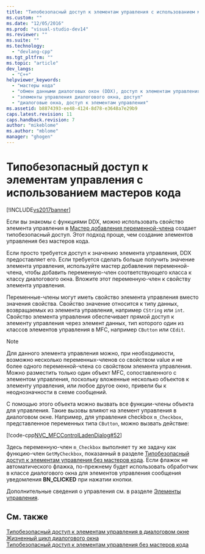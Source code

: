 ```yaml
---
title: "Типобезопасный доступ к элементам управления с использованием мастеров кода | Microsoft Docs"
ms.custom: ""
ms.date: "12/05/2016"
ms.prod: "visual-studio-dev14"
ms.reviewer: ""
ms.suite: ""
ms.technology: 
  - "devlang-cpp"
ms.tgt_pltfrm: ""
ms.topic: "article"
dev_langs: 
  - "C++"
helpviewer_keywords: 
  - "мастеры кода"
  - "обмен данными диалоговых окон (DDX), доступ к элементам управления"
  - "элементы управления диалогового окна, доступ"
  - "диалоговые окна, доступ к элементам управления"
ms.assetid: b8874393-ee48-4124-8d78-e3648a7e29b9
caps.latest.revision: 11
caps.handback.revision: 7
author: "mikeblome"
ms.author: "mblome"
manager: "ghogen"
---
```

# Типобезопасный доступ к элементам управления с использованием мастеров кода
[!INCLUDE[vs2017banner](../assembler/inline/includes/vs2017banner.md)]

Если вы знакомы с функциями DDX, можно использовать свойство элемента управления в [Мастер добавления переменной\-члена](../ide/add-member-variable-wizard.md) создает типобезопасный доступ.  Этот подход проще, чем создание элементов управления без мастеров кода.  
  
 Если просто требуется доступ к значению элемента управления, DDX предоставляет его.  Если требуется сделать больше получить значение элемента управления, используйте мастер добавления переменной\-члена, чтобы добавить переменную\-член соответствующего класса к классу диалогового окна.  Вложите этот переменную\-член к свойству элемента управления.  
  
 Переменные\-члены могут иметь свойство элемента управления вместо значения свойства.  Свойство значение относится к типу данных, возвращаемых из элемента управления, например `CString` или `int`.  Свойство элемента управления обеспечивает прямой доступ к элементу управления через элемент данных, тип которого один из классов элементов управления в MFC, например `CButton` или `CEdit`.  
  
> [!NOTE]
>  Для данного элемента управления можно, при необходимости, возможно несколько переменных\-членов со свойством value и не более одного переменной\-члена со свойством элемента управления.  Можно разместить только один объект MFC, сопоставленного с элементом управления, поскольку вложенные несколько объектов к элементу управления, или любое другое окно, привели бы к неоднозначности в схеме сообщений.  
  
 С помощью этого объекта можно вызвать все функции\-члены объекта для управления.  Такие вызовы влияют на элемент управления в диалоговом окне.  Например, для управления checkbox `m_Checkbox`, представленное переменных типа `CButton`, можно вызвать действие:  
  
 [!code-cpp[NVC_MFCControlLadenDialog#52](../mfc/codesnippet/CPP/type-safe-access-to-controls-with-code-wizards_1.cpp)]  
  
 Здесь переменную\-член `m_Checkbox` выполняет ту же задачу как функцию\-член `GetMyCheckbox`, показанный в разделе [Типобезопасный доступ к элементам управления без мастеров кода](../mfc/type-safe-access-to-controls-without-code-wizards.md).  Если флажок не автоматического флажка, по\-прежнему будет использовать обработчик в классе диалогового окна для элементов управления сообщения уведомления **BN\_CLICKED** при нажатии кнопки.  
  
 Дополнительные сведения о управления см. в разделе [Элементы управления](../mfc/controls-mfc.md).  
  
## См. также  
 [Типобезопасный доступ к элементам управления в диалоговом окне](../Topic/Type-Safe%20Access%20to%20Controls%20in%20a%20Dialog%20Box.md)   
 [Жизненный цикл диалогового окна](../mfc/life-cycle-of-a-dialog-box.md)   
 [Типобезопасный доступ к элементам управления без мастеров кода](../mfc/type-safe-access-to-controls-without-code-wizards.md)